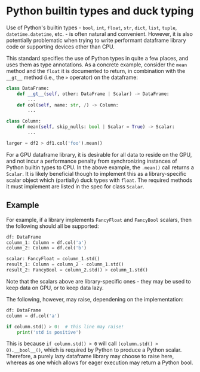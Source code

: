 # Python builtin types and duck typing

Use of Python's builtin types - `bool`, `int`, `float`, `str`, `dict`, `list`,
`tuple`, `datetime.datetime`, etc. - is often natural and convenient. However,
it is also potentially problematic when trying to write performant dataframe
library code or supporting devices other than CPU.

This standard specifies the use of Python types in quite a few places, and uses
them as type annotations. As a concrete example, consider the `mean` method and
the `float` it is documented to return, in combination with the `__gt__` method
(i.e., the `>` operator) on the dataframe:

```python
class DataFrame:
    def __gt__(self, other: DataFrame | Scalar) -> DataFrame:
        ...
    def col(self, name: str, /) -> Column:
        ...

class Column:
    def mean(self, skip_nulls: bool | Scalar = True) -> Scalar:
        ...

larger = df2 > df1.col('foo').mean()
```

For a GPU dataframe library, it is desirable for all data to reside on the GPU,
and not incur a performance penalty from synchronizing instances of Python
builtin types to CPU. In the above example, the `.mean()` call returns a
`Scalar`. It is likely beneficial though to implement this as a library-specific
scalar object which (partially) duck types with `float`. The required methods it
must implement are listed in the spec for class `Scalar`.

## Example

For example, if a library implements `FancyFloat` and `FancyBool` scalars,
then the following should all be supported:
```python
df: DataFrame
column_1: Column = df.col('a')
column_2: Column = df.col('b')

scalar: FancyFloat = column_1.std()
result_1: Column = column_2 - column_1.std()
result_2: FancyBool = column_2.std() > column_1.std()
```

Note that the scalars above are library-specific ones - they may be used to keep
data on GPU, or to keep data lazy.

The following, however, may raise, dependening on the
implementation:
```python
df: DataFrame
column = df.col('a')

if column.std() > 0:  # this line may raise!
    print('std is positive')
```
This is because `if column.std() > 0` will call `(column.std() > 0).__bool__()`,
which is required by Python to produce a Python scalar.
Therefore, a purely lazy dataframe library may choose to raise here, whereas as
one which allows for eager execution may return a Python bool.

